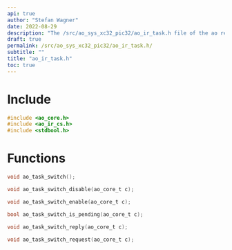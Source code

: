 ```yaml
---
api: true
author: "Stefan Wagner"
date: 2022-08-29
description: "The /src/ao_sys_xc32_pic32/ao_ir_task.h file of the ao real-time operating system."
draft: true
permalink: /src/ao_sys_xc32_pic32/ao_ir_task.h/
subtitle: ""
title: "ao_ir_task.h"
toc: true
---
```


# Include

```c
#include <ao_core.h>
#include <ao_ir_cs.h>
#include <stdbool.h>
```

# Functions

```c
void ao_task_switch();
```

```c
void ao_task_switch_disable(ao_core_t c);
```

```c
void ao_task_switch_enable(ao_core_t c);
```

```c
bool ao_task_switch_is_pending(ao_core_t c);
```

```c
void ao_task_switch_reply(ao_core_t c);
```

```c
void ao_task_switch_request(ao_core_t c);
```

